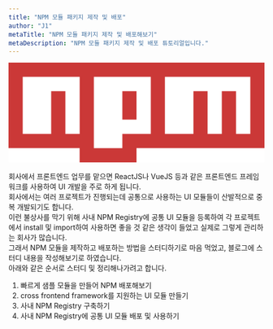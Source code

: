 ```yaml
---
title: "NPM 모듈 패키지 제작 및 배포"
author: "J1"
metaTitle: "NPM 모듈 패키지 제작 및 배포해보기"
metaDescription: "NPM 모듈 패키지 제작 및 배포 튜토리얼입니다."
---
```


![npm-logo](/npm-package-publish/npm-logo.png)
<br/>

회사에서 프론트엔드 업무를 맡으면 ReactJS나 VueJS 등과 같은 프론트엔드 프레임워크를 사용하여 UI 개발을 주로 하게 됩니다.  
회사에서는 여러 프로젝트가 진행되는데 공통으로 사용하는 UI 모듈들이 산발적으로 중복 개발되기도 합니다.  
이런 불상사를 막기 위해 사내 NPM Registry에 공통 UI 모듈을 등록하여 각 프로젝트에서 install 및 import하여 사용하면 좋을 것 같은 생각이 들었고 실제로 그렇게 관리하는 회사가 많습니다.  
그래서 NPM 모듈을 제작하고 배포하는 방법을 스터디하기로 마음 먹었고, 블로그에 스터디 내용을 작성해보기로 하였습니다.  
아래와 같은 순서로 스터디 및 정리해나가려고 합니다.  


1. 빠르게 샘플 모듈을 만들어 NPM 배포해보기
2. cross frontend framework를 지원하는 UI 모듈 만들기
3. 사내 NPM Registry 구축하기
4. 사내 NPM Registry에 공통 UI 모듈 배포 및 사용하기